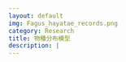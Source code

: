 ```yaml
---
layout: default
img: Fagus_hayatae_records.png
category: Research
title: 物種分布模型
description: |
---
```


